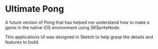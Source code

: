# Ultimate Pong

A future version of Pong that has helped me understand how to make a game in the native iOS environment using SKSpriteNode.

This applications UI was designed in Sketch to help grasp the details and features to build.
